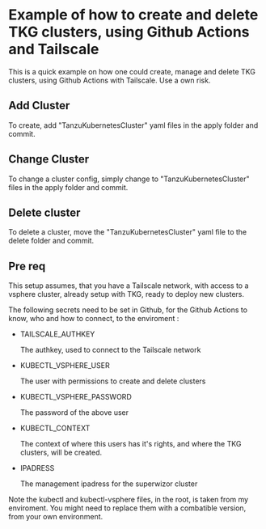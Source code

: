 # Example of how to create and delete TKG clusters, using Github Actions and Tailscale

This is a quick example on how one could create, manage and delete TKG clusters, using Github Actions with Tailscale.
Use a own risk.

## Add Cluster

To create, add "TanzuKubernetesCluster" yaml files in the apply folder and commit.

## Change Cluster

To change a cluster config, simply change to "TanzuKubernetesCluster" files in the apply folder and commit.

## Delete cluster

To delete a cluster, move the "TanzuKubernetesCluster" yaml file to the delete folder and commit.

## Pre req

This setup assumes, that you have a Tailscale network, with access to a vsphere cluster, already setup with TKG, ready to deploy new clusters.

The following secrets need to be set in Github, for the Github Actions to know, who and how to connect, to the enviroment :

- TAILSCALE_AUTHKEY

    The authkey, used to connect to the Tailscale network

- KUBECTL_VSPHERE_USER

    The user with permissions to create and delete clusters

- KUBECTL_VSPHERE_PASSWORD

    The password of the above user

- KUBECTL_CONTEXT

    The context of where this users has it's rights, and where the TKG clusters, will be created.

- IPADRESS

    The management ipadress for the superwizor cluster

Note the kubectl and kubectl-vsphere files, in the root, is taken from my enviroment. You might need to replace them with a combatible version, from your own environment.

